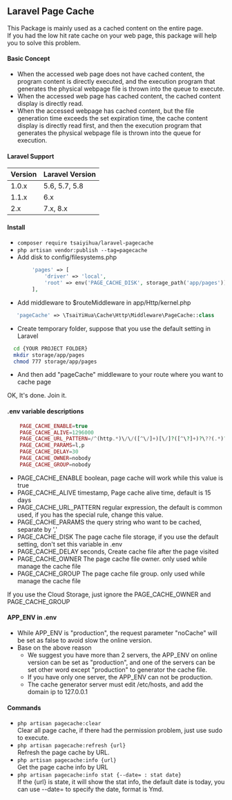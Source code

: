 ## Laravel Page Cache

This Package is mainly used as a cached content on the entire page.  
If you had the low hit rate cache on your web page, this package will help you to solve this problem.

#### Basic Concept
 * When the accessed web page does not have cached content, the program content is directly executed, and the execution program that generates the physical webpage file is thrown into the queue to execute.
 * When the accessed web page has cached content, the cached content display is directly read.
 * When the accessed webpage has cached content, but the file generation time exceeds the set expiration time, the cache content display is directly read first, and then the execution program that generates the physical webpage file is thrown into the queue for execution.

#### Laravel Support

| Version  | Laravel Version  |
|:---|:---|
| 1.0.x  | 5.6, 5.7, 5.8   |
| 1.1.x  | 6.x  |
| 2.x    | 7.x, 8.x |

#### Install
 * ```composer require tsaiyihua/laravel-pagecache```
 * ```php artisan vendor:publish --tag=pagecache```
 * Add disk to config/filesystems.php
 
 ```php
         'pages' => [
             'driver' => 'local',
             'root' => env('PAGE_CACHE_DISK', storage_path('app/pages')),
         ],
 ```
 * Add middleware to $routeMiddleware in app/Http/kernel.php
 
 ```php
    'pageCache' => \TsaiYiHua\Cache\Http\Middleware\PageCache::class
 ```
 
 * Create temporary folder, suppose that you use the default setting in Laravel
 
 ```bash
   cd {YOUR PROJECT FOLDER}
   mkdir storage/app/pages
   chmod 777 storage/app/pages
 ```
 * And then add "pageCache" middleware to your route where you want to cache page

OK, It's done. Join it. 

#### .env variable descriptions 
```php
    PAGE_CACHE_ENABLE=true
    PAGE_CACHE_ALIVE=1296000
    PAGE_CACHE_URL_PATTERN=/^(http.*)\/\/([^\/]+)[\/]?([^\?]+)?\??(.*)?/
    PAGE_CACHE_PARAMS=l,p
    PAGE_CACHE_DELAY=30
    PAGE_CACHE_OWNER=nobody
    PAGE_CACHE_GROUP=nobody    
```
 * PAGE_CACHE_ENABLE boolean, page cache will work while this value is true
 * PAGE_CACHE_ALIVE timestamp, Page cache alive time, default is 15 days
 * PAGE_CACHE_URL_PATTERN regular expression, the default is common used, if you has the special rule, change this value.
 * PAGE_CACHE_PARAMS the query string who want to be cached, separate by ','
 * PAGE_CACHE_DISK The page cache file storage, if you use the default setting, don't set this variable in .env 
 * PAGE_CACHE_DELAY seconds, Create cache file after the page visited
 * PAGE_CACHE_OWNER The page cache file owner. only used while manage the cache file 
 * PAGE_CACHE_GROUP The page cache file group. only used while manage the cache file
 
 If you use the Cloud Storage, just ignore the PAGE_CACHE_OWNER and PAGE_CACHE_GROUP
 
#### APP_ENV in .env
  * While APP_ENV is "production", the request parameter "noCache" will be set as false to avoid slow the online version.
  * Base on the above reason
    * We suggest you have more than 2 servers, the APP_ENV on online version can be set as "production", and one of the servers can be set other word except "production" to generator the cache file.
    * If you have only one server, the APP_ENV can not be production. 
    * The cache generator server must edit /etc/hosts, and add the domain ip to 127.0.0.1

#### Commands
 * ```php artisan pagecache:clear```  
   Clear all page cache, if there had the permission problem, just use sudo to execute.
 * ```php artisan pagecache:refresh {url}```  
   Refresh the page cache by URL.
 * ```php artisan pagecache:info {url}```  
   Get the page cache info by URL
 * ```php artisan pagecache:info stat {--date= : stat date}```  
   If the {url} is state, it will show the stat info, the default date is today, you can use --date= to specify the date, format is Ymd.
   
     

